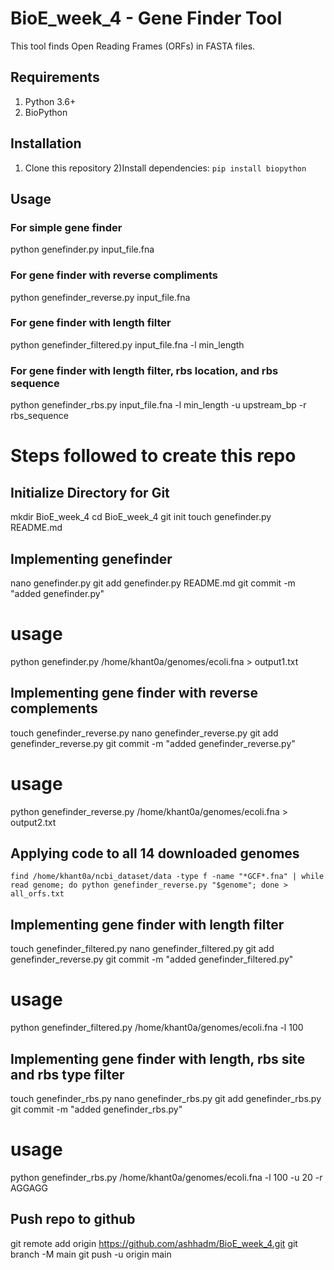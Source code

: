 # BioE_week_4 - Gene Finder Tool
This tool finds Open Reading Frames (ORFs) in FASTA files.
## Requirements
1) Python 3.6+
2) BioPython
## Installation
1) Clone this repository
2)Install dependencies: ```pip install biopython```

## Usage

### For simple gene finder
python genefinder.py input_file.fna

### For gene finder with reverse compliments
python genefinder_reverse.py input_file.fna

### For gene finder with length filter
python genefinder_filtered.py input_file.fna -l min_length

### For gene finder with length filter, rbs location, and rbs sequence
python genefinder_rbs.py input_file.fna -l min_length -u upstream_bp -r rbs_sequence

# Steps followed to create this repo
## Initialize Directory for Git
mkdir BioE_week_4
cd BioE_week_4
git init
touch genefinder.py README.md

## Implementing genefinder
nano genefinder.py
git add genefinder.py README.md
git commit -m "added genefinder.py"

# usage
python genefinder.py /home/khant0a/genomes/ecoli.fna > output1.txt

## Implementing gene finder with reverse complements
touch genefinder_reverse.py
nano genefinder_reverse.py
git add genefinder_reverse.py 
git commit -m "added genefinder_reverse.py"

# usage
python genefinder_reverse.py /home/khant0a/genomes/ecoli.fna > output2.txt

## Applying code to all 14 downloaded genomes
```find /home/khant0a/ncbi_dataset/data -type f -name "*GCF*.fna" | while read genome; do python genefinder_reverse.py "$genome"; done > all_orfs.txt```

## Implementing gene finder with length filter
touch genefinder_filtered.py
nano genefinder_filtered.py
git add genefinder_reverse.py 
git commit -m "added genefinder_filtered.py"

# usage
python genefinder_filtered.py /home/khant0a/genomes/ecoli.fna -l 100

## Implementing gene finder with length, rbs site and rbs type filter
touch genefinder_rbs.py
nano genefinder_rbs.py
git add genefinder_rbs.py 
git commit -m "added genefinder_rbs.py"

# usage
python genefinder_rbs.py /home/khant0a/genomes/ecoli.fna -l 100 -u 20 -r AGGAGG

## Push repo to github
git remote add origin https://github.com/ashhadm/BioE_week_4.git
git branch -M main
git push -u origin main
